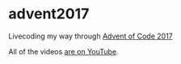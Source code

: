 # advent2017

Livecoding my way through [Advent of Code 2017](http://adventofcode.com/)

All of the videos [are on YouTube](https://www.youtube.com/playlist?list=PLeDtc0GP5IClpoQ6ZnsIk8nzNHaoR76hh).
